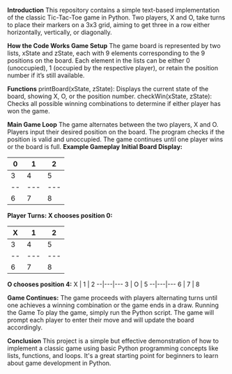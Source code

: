 **Introduction**
This repository contains a simple text-based implementation of the classic Tic-Tac-Toe game in Python. Two players, X and O, take turns to place their markers on a 3x3 grid, aiming to get three in a row either horizontally, vertically, or diagonally.

**How the Code Works
Game Setup**
The game board is represented by two lists, xState and zState, each with 9 elements corresponding to the 9 positions on the board.
Each element in the lists can be either 0 (unoccupied), 1 (occupied by the respective player), or retain the position number if it’s still available.

**Functions**
printBoard(xState, zState): Displays the current state of the board, showing X, O, or the position number.
checkWin(xState, zState): Checks all possible winning combinations to determine if either player has won the game.

**Main Game Loop**
The game alternates between the two players, X and O.
Players input their desired position on the board.
The program checks if the position is valid and unoccupied.
The game continues until one player wins or the board is full.
**Example Gameplay**
**Initial Board Display:**

0 | 1 | 2
--|---|---
3 | 4 | 5
--|---|---
6 | 7 | 8

**Player Turns:
X chooses position 0:**

X | 1 | 2
--|---|---
3 | 4 | 5
--|---|---
6 | 7 | 8

**O chooses position 4:**
X | 1 | 2
--|---|---
3 | O | 5
--|---|---
6 | 7 | 8

**Game Continues:**
The game proceeds with players alternating turns until one achieves a winning combination or the game ends in a draw.
Running the Game
To play the game, simply run the Python script. The game will prompt each player to enter their move and will update the board accordingly.

**Conclusion**
This project is a simple but effective demonstration of how to implement a classic game using basic Python programming concepts like lists, functions, and loops. It's a great starting point for beginners to learn about game development in Python.

